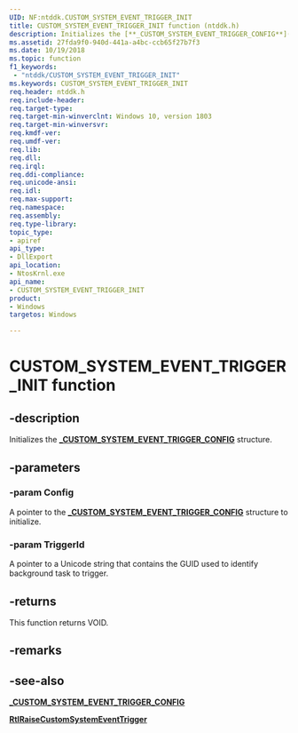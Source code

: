 ```yaml
---
UID: NF:ntddk.CUSTOM_SYSTEM_EVENT_TRIGGER_INIT
title: CUSTOM_SYSTEM_EVENT_TRIGGER_INIT function (ntddk.h)
description: Initializes the [**_CUSTOM_SYSTEM_EVENT_TRIGGER_CONFIG**](ns-ntddk-_custom_system_event_trigger_config.md) structure.
ms.assetid: 27fda9f0-940d-441a-a4bc-ccb65f27b7f3
ms.date: 10/19/2018
ms.topic: function
f1_keywords:
 - "ntddk/CUSTOM_SYSTEM_EVENT_TRIGGER_INIT"
ms.keywords: CUSTOM_SYSTEM_EVENT_TRIGGER_INIT
req.header: ntddk.h
req.include-header:
req.target-type:
req.target-min-winverclnt: Windows 10, version 1803
req.target-min-winversvr:
req.kmdf-ver:
req.umdf-ver:
req.lib: 
req.dll:
req.irql: 
req.ddi-compliance:
req.unicode-ansi:
req.idl:
req.max-support:
req.namespace:
req.assembly:
req.type-library: 
topic_type: 
- apiref
api_type: 
- DllExport
api_location:
- NtosKrnl.exe
api_name: 
- CUSTOM_SYSTEM_EVENT_TRIGGER_INIT
product:
- Windows
targetos: Windows

---
```


# CUSTOM_SYSTEM_EVENT_TRIGGER_INIT function


## -description

Initializes the [**_CUSTOM_SYSTEM_EVENT_TRIGGER_CONFIG**](ns-ntddk-_custom_system_event_trigger_config.md) structure.

## -parameters

### -param Config
A pointer to the [**_CUSTOM_SYSTEM_EVENT_TRIGGER_CONFIG**](ns-ntddk-_custom_system_event_trigger_config.md) structure to initialize.

### -param TriggerId
A pointer to a Unicode string that contains the GUID used to identify background task to trigger.

## -returns
This function returns VOID.

## -remarks

## -see-also

[**_CUSTOM_SYSTEM_EVENT_TRIGGER_CONFIG**](ns-ntddk-_custom_system_event_trigger_config.md)

[**RtlRaiseCustomSystemEventTrigger**](nf-ntddk-rtlraisecustomsystemeventtrigger.md)

